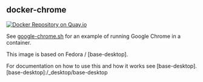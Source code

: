 ## docker-chrome

[![Docker Repository on Quay.io](https://quay.io/repository/oszi/google-chrome/status "Docker Repository on Quay.io")](https://quay.io/repository/oszi/google-chrome)

See [google-chrome.sh](google-chrome) for an example of running Google Chrome in a container.

This image is based on Fedora / [base-desktop].

For documentation on how to use this and how it works see [base-desktop].
[base-desktop]:/_desktop/base-desktop
